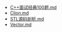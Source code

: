 * [C++面试经典100题.md](../../Language/Cpp/C++面试经典100题)
* [Clion.md](../../Miscellaneous/Clion)
* [STL源码剖析.md](../../Language/Cpp/STL源码剖析)
* [Vector<string>.md](../../Language/Cpp/Vector<string>)
